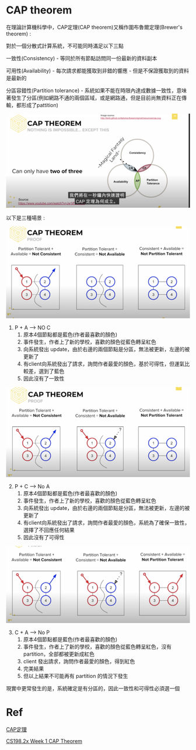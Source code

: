 # CAP theorem

在理論計算機科學中，CAP定理(CAP theorem)又稱作圍布魯爾定理(Brewer's theorem) : 

對於一個分散式計算系統，不可能同時滿足以下三點

一致性(Consistency) - 等同於所有節點訪問同一份最新的資料副本

可用性(Availability) - 每次請求都能獲取到非錯的響應 - 但是不保證獲取到的資料是最新的

分區容錯性(Partition tolerance) - 系統如果不能在時限內達成數據一致性，意味著發生了分區(例如網路不通的兩個區域，或是網路通，但是目前尚無資料正在傳輸，都形成了pattition)

<img src='./assets/cap_1.png'></img>


以下是三種場景 : 

<img src='./assets/cap_2.png'></img>

1. P + A --> NO C
   1. 原本4個節點都是藍色(作者最喜歡的顏色)
   2. 事件發生，作者上了新的學校，喜歡的顏色從藍色轉呈紅色
   3. 向系統發出 update，由於右邊的兩個節點是分區，無法被更新，左邊的被更新了
   4. 有client向系統發出了請求，詢問作者最愛的顏色，基於可得性，但運氣比較差，選到了藍色
   5. 因此沒有了一致性


<img src='./assets/cap_3.png'></img>

2. P + C --> No A
   1. 原本4個節點都是藍色(作者最喜歡的顏色)
   2. 事件發生，作者上了新的學校，喜歡的顏色從藍色轉呈紅色
   3. 向系統發出 update，由於右邊的兩個節點是分區，無法被更新，左邊的被更新了 
   4. 有client向系統發出了請求，詢問作者最愛的顏色，系統為了確保一致性，選擇了不回應任何結果
   5. 因此沒有了可得性

<img src='./assets/cap_4.png'></img>


3. C + A --> No P
   1. 原本4個節點都是藍色(作者最喜歡的顏色)
   2. 事件發生，作者上了新的學校，喜歡的顏色從藍色轉呈紅色，沒有 partition，全部都被更新成紅色
   3. client 發出請求，詢問作者最愛的顏色，得到紅色
   4. 完美結果
   5. 但以上結果不可能再有 partition 的情況下發生


現實中更常發生的是，系統確定是有分區的，因此一致性和可得性必須選一個

# Ref


[CAP定理](https://zh.wikipedia.org/wiki/CAP%E5%AE%9A%E7%90%86)

[CS198.2x Week 1 CAP Theorem](https://www.youtube.com/watch?v=K12oQCzjPxE)
